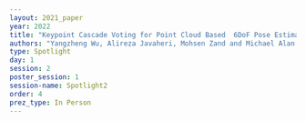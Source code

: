 ```yaml
---
layout: 2021_paper
year: 2022
title: "Keypoint Cascade Voting for Point Cloud Based  6DoF Pose Estimation"
authors: "Yangzheng Wu, Alireza Javaheri, Mohsen Zand and Michael Alan Greenspan"
type: Spotlight
day: 1
session: 2
poster_session: 1
session-name: Spotlight2
order: 4
prez_type: In Person
---
```

